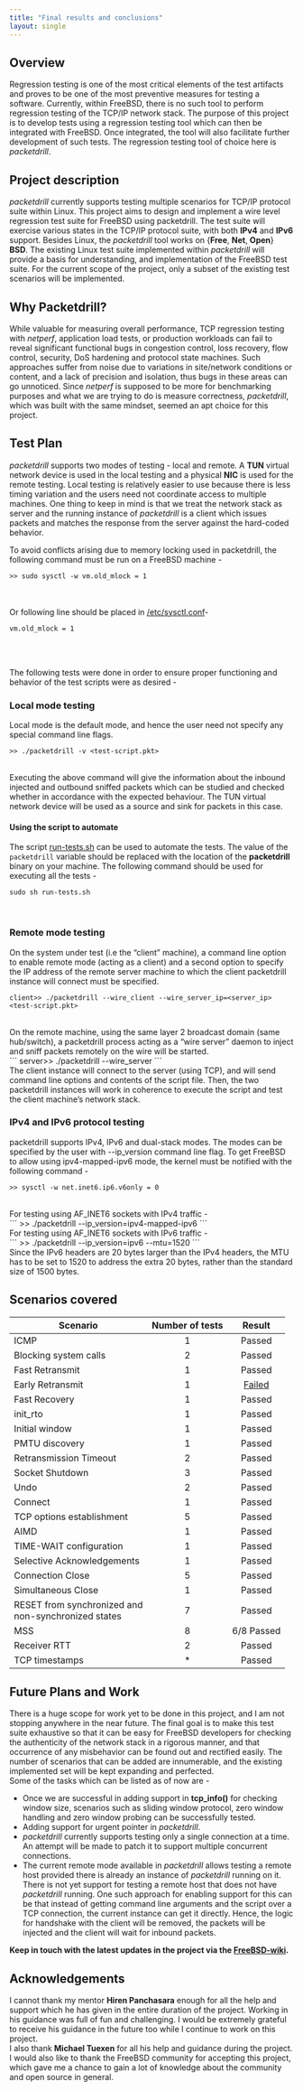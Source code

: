 ```yaml
---
title: "Final results and conclusions"
layout: single
---
```


## Overview

Regression testing is one of the most critical elements of the test artifacts and proves to be one of the most preventive measures for testing a software. Currently, within FreeBSD, there is no such tool to perform regression testing of the TCP/IP network stack. The purpose of this project is to develop tests using a regression testing tool which can then be integrated with FreeBSD. Once integrated, the tool will also facilitate further development of such tests. The regression testing tool of choice here is <i>packetdrill</i>.

## Project description

<i>packetdrill</i> currently supports testing multiple scenarios for TCP/IP protocol suite within Linux. This project aims to design and implement a wire level regression test suite for FreeBSD using packetdrill. The test suite will exercise various states in the TCP/IP protocol suite, with both **IPv4** and **IPv6** support. Besides Linux, the <i>packetdrill</i> tool works on {**Free**, **Net**, **Open**} **BSD**.
The existing Linux test suite implemented within <i>packetdrill</i> will provide a basis for understanding, and implementation of the FreeBSD test suite. For the current scope of the project, only a subset of the existing test scenarios will be implemented.

## Why Packetdrill?

While valuable for measuring overall performance, TCP regression testing with _netperf_, application load tests, or production workloads can fail to reveal significant functional bugs in congestion control, loss recovery, flow control, security, DoS hardening and protocol state machines. Such approaches suffer from noise due to variations in site/network conditions or content, and a lack of precision and isolation, thus bugs in these areas can go unnoticed. Since _netperf_ is supposed to be more for benchmarking purposes and what we are trying to do is measure correctness, <i>packetdrill</i>, which was built with the same mindset, seemed an apt choice for this project.

## Test Plan

<i>packetdrill</i> supports two modes of testing - local and remote.  A **TUN** virtual network device is used in the local testing and a physical **NIC** is used for the remote testing.
Local testing is relatively easier to use because there is less timing variation and the users need not coordinate access to multiple machines.
One thing to keep in mind is that we treat the network stack as server and the running instance of <i>packetdrill</i> is a client which issues packets and matches the response from the server against the hard-coded behavior.

To avoid conflicts arising due to memory locking used in packetdrill, the following command must be run on a FreeBSD machine -<br>
```
>> sudo sysctl -w vm.old_mlock = 1
```
<br><br>
Or following line should be placed in <u>/etc/sysctl.conf</u>-<br>
```
vm.old_mlock = 1
```
<br><br>

The following tests were done in order to ensure proper functioning and behavior of the test scripts were as desired -

### Local mode testing

Local mode is the default mode, and hence the user need not specify any special command line flags.
<br>
```
>> ./packetdrill -v <test-script.pkt>
```
<br>
Executing the above command will give the information about the inbound injected and outbound sniffed packets which can be studied and checked whether in accordance with the expected behaviour. The TUN virtual network device will be used as a source and sink for packets in this case.

#### Using the script to automate
The script [run-tests.sh](https://github.com/shivrai/TCP-IP-Regression-TestSuite/blob/master/run-tests.sh) can be used to automate the tests. The value of the `packetdrill` variable should be replaced with the location of the **packetdrill** binary on your machine.
The following command should be used for executing all the tests -<br>
```
sudo sh run-tests.sh
```
<br>

### Remote mode testing

On the system under test (i.e the “client” machine), a command line option to enable remote mode (acting as a client) and a second option to specify the IP address of the remote server machine to which the client packetdrill instance will connect must be specified.<br>
```
client>> ./packetdrill --wire_client --wire_server_ip=<server_ip> <test-script.pkt>
```
<br>
On the remote machine, using the same layer 2 broadcast domain (same hub/switch), a packetdrill process acting as a “wire server” daemon to inject and sniff packets remotely on the wire will be started.<br>
```
server>> ./packetdrill --wire_server
```
<br>
The client instance will connect to the server (using TCP), and will send command line options and contents of the script file. Then, the two packetdrill instances will work in coherence to execute the script and test the client machine’s network stack.

### IPv4 and IPv6 protocol testing

packetdrill supports IPv4, IPv6 and dual-stack modes. The modes can be specified by the user with --ip_version command line flag. To get FreeBSD to allow using ipv4-mapped-ipv6 mode, the kernel must be notified with the following command -
<br>
```
>> sysctl -w net.inet6.ip6.v6only = 0
```
<br>
For testing using AF_INET6 sockets with IPv4 traffic -
<br>
```
>> ./packetdrill --ip_version=ipv4-mapped-ipv6 <test-script.pkt>
```
<br>
For testing using AF_INET6 sockets with IPv6 traffic -
<br>
```
>> ./packetdrill --ip_version=ipv6 --mtu=1520 <test-script.pkt>
```
<br>
Since the IPv6 headers are 20 bytes larger than the IPv4 headers, the MTU has to be set to 1520 to address the extra 20 bytes, rather than the standard size of 1500 bytes.

## Scenarios covered

|**Scenario**|**Number of tests**|**Result**|
------------|:-------------------:|:----------:|
|ICMP|1|Passed|
|Blocking system calls|2|Passed|
|Fast Retransmit|1|Passed|
|Early Retransmit|1|[Failed](https://github.com/shivrai/TCP-IP-Regression-TestSuite/tree/master/early_retransmit#test-for-early-retranstmit)|
|Fast Recovery|1|Passed|
|init_rto|1|Passed|
|Initial window|1|Passed|
|PMTU discovery|1|Passed|
|Retransmission Timeout|2|Passed|
|Socket Shutdown|3|Passed|
|Undo|2|Passed|
|Connect|1|Passed|
|TCP options establishment|5|Passed|
|AIMD|1|Passed|
|TIME-WAIT configuration|1|Passed|
|Selective Acknowledgements|1|Passed|
|Connection Close|5|Passed|
|Simultaneous Close|1|Passed|
|RESET from synchronized and <br> non-synchronized states|7|Passed|
|MSS|8|6/8 Passed|
|Receiver RTT|2|Passed|
|TCP timestamps|*|Passed|

## Future Plans and Work
There is a huge scope for work yet to be done in this project, and I am not stopping anywhere in the near future. The final goal is to make this test suite exhaustive so that it can be easy for FreeBSD developers for checking the authenticity of the network stack in a rigorous manner, and that occurrence of any misbehavior can be found out and rectified easily. The number of scenarios that can be added are innumerable, and the existing implemented set will be kept expanding and perfected. <br>Some of the tasks which can be listed as of now are - <br>
<ul>
<li> Once we are successful in adding support in <b>tcp_info()</b> for checking window size, scenarios such as sliding window protocol, zero window handling and zero window probing can be successfully tested.</li>
<li> Adding support for urgent pointer in <i>packetdrill</i>.</li>
<li> <i>packetdrill</i> currently supports testing only a single connection at a time. An attempt will be made to patch it to support multiple concurrent connections.</li>
<li> The current remote mode available in <i>packetdrill</i> allows testing a remote host provided there is already an instance of <i>packetdrill</i> running on it. There is not yet support for testing a remote host that does not have <i>packetdrill</i> running. One such approach for enabling support for this can be that instead of getting command line arguments and the script over a TCP connection, the current instance can get it directly. Hence, the logic for handshake with the client will be removed, the packets will be injected and the client will wait for inbound packets.</li>
</ul>

**Keep in touch with the latest updates in the project via the [FreeBSD-wiki](https://wiki.freebsd.org/SummerOfCode2016/TCP-IP-RegressionTestSuite/).**

## Acknowledgements
I cannot thank my mentor **Hiren Panchasara** enough for all the help and support which he has given in the entire duration of the project. Working in his guidance was full of fun and challenging. I would be extremely grateful to receive his guidance in the future too while I continue to work on this project. <br>
I also thank **Michael Tuexen** for all his help and guidance during the project. <br>
I would also like to thank the FreeBSD community for accepting this project, which gave me a chance to gain a lot of knowledge about the community and open source in general.
